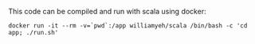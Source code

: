 This code can be compiled and run with scala using docker:
```
docker run -it --rm -v=`pwd`:/app williamyeh/scala /bin/bash -c 'cd app; ./run.sh'
```